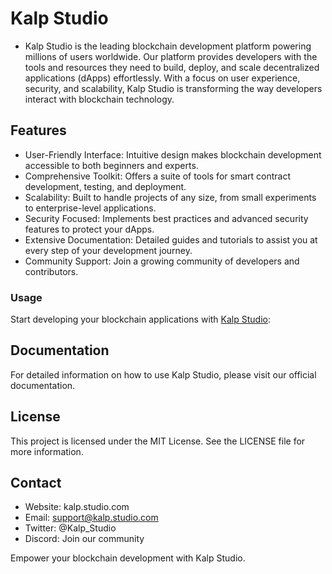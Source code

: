 # Kalp Studio

* Kalp Studio is the leading blockchain development platform powering millions of users worldwide. Our platform provides developers with the tools and resources they need to build, deploy, and scale decentralized applications (dApps) effortlessly. With a focus on user experience, security, and scalability, Kalp Studio is transforming the way developers interact with blockchain technology.

## Features

- User-Friendly Interface: Intuitive design makes blockchain development accessible to both beginners and experts.
- Comprehensive Toolkit: Offers a suite of tools for smart contract development, testing, and deployment.
- Scalability: Built to handle projects of any size, from small experiments to enterprise-level applications.
- Security Focused: Implements best practices and advanced security features to protect your dApps.
- Extensive Documentation: Detailed guides and tutorials to assist you at every step of your development journey.
- Community Support: Join a growing community of developers and contributors.


### Usage

Start developing your blockchain applications with [Kalp Studio](https://www.kalp.studio/):

## Documentation

For detailed information on how to use Kalp Studio, please visit our official documentation.

## License

This project is licensed under the MIT License. See the LICENSE file for more information.

## Contact

- Website: kalp.studio.com
- Email: support@kalp.studio.com
- Twitter: @Kalp_Studio
- Discord: Join our community

Empower your blockchain development with Kalp Studio.
